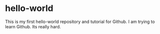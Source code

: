 # hello-world
This is my first hello-world repository and tutorial for Github. I am trying to learn Github. Its really hard.
